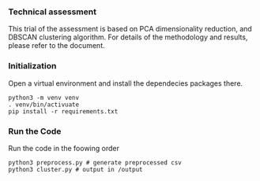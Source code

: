 ### Technical assessment
This trial of the assessment is based on PCA dimensionality reduction, and DBSCAN clustering algorithm. For details of the methodology and results, please refer to the document.

### Initialization
Open a virtual environment and install the dependecies packages there.
```
python3 -m venv venv
. venv/bin/activuate
pip install -r requirements.txt
```

### Run the Code
Run the code in the foowing order
```
python3 preprocess.py # generate preprocessed csv
python3 cluster.py # output in /output
```